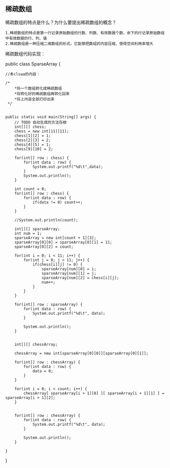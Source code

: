 ## 稀疏数组

稀疏数组的特点是什么？为什么要提出稀疏数组的概念？

	1.稀疏数组的特点是第一行记录原始数组的行数、列数、有效数据个数，余下的行记录原始数组中有效数据的行、列、值
	2.稀疏数组是一种压缩二维数组的形式，它能够把数组的内容压缩，使得空间利用率增大
	
稀疏数组代码实现：

public class SparseArray {

	//本clsaa的内容：

	/*
		*将一个数组转化成稀疏数组
		*将转化好的稀疏数组再转化回来
		*将上内容全部打印出来 
	 */
 

	public static void main(String[] args) {
		// TODO 自动生成的方法存根
		int[][] chess;
		chess = new int[11][11];
		chess[1][2] = 1;
		chess[2][3] = 2;
		chess[4][5] = 1;
		chess[9][10] = 2; 
		
		for(int[] row : chess) {
			for(int data : row) {
				System.out.printf("%d\t",data);
			}
			System.out.println();
		}
		
		int count = 0;
		for(int[] row : chess) {
			for(int data : row) {
				if(data != 0) count++;
			}
		}
		
		//System.out.println(count);
		
		int[][] sparseArray;
		int num = 1;
		sparseArray = new int[count + 1][3];
		sparseArray[0][0] = sparseArray[0][1] = 11;
		sparseArray[0][2] = count;
		
		for(int i = 0; i < 11; i++) {
			for(int j = 0; j < 11; j++) {
				if(chess[i][j] != 0) {
					sparseArray[num][0] = i;
					sparseArray[num][1] = j;
					sparseArray[num][2] = chess[i][j];
					num++;
				}
			}
		}
		
		for(int[] row : sparseArray) {
			for(int data : row) {
				System.out.printf("%d\t", data);
			}
			
			System.out.println();
		}
		
		
		int[][] chessArray;
		
		chessArray = new int[sparseArray[0][0]][sparseArray[0][1]];
		
		for(int[] row : chessArray) {
			for(int data : row) {
				data = 0;
			}
		}
		
		for(int i = 0; i < count; i++) {
			chessArray[ sparseArray[i + 1][0] ][ sparseArray[i + 1][1] ] = sparseArray[i + 1][2];
		}
		
		
		for(int[] row : chessArray) {
			for(int data : row) {
				System.out.printf("%d\t", data);
			}
			
			System.out.println();
		}
		
	}

}

